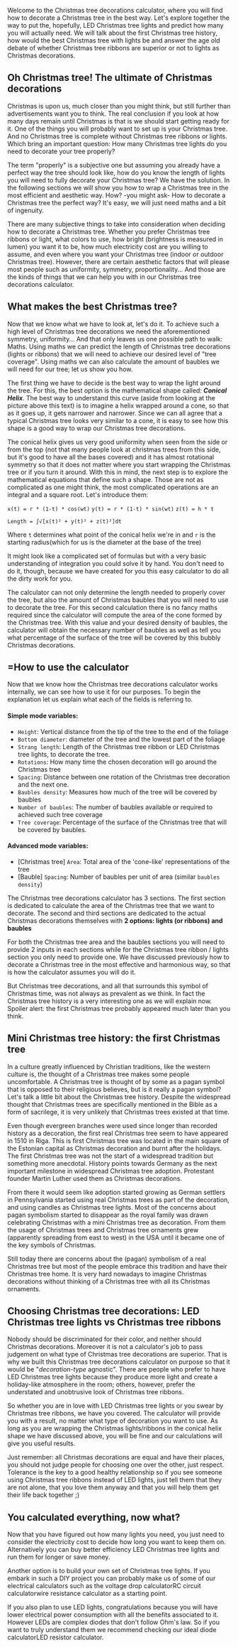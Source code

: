 Welcome to the Christmas tree decorations calculator, where you will find how to decorate a Christmas tree in the best way. Let's explore together the way to put the, hopefully, LED Christmas tree lights and predict how many you will actually need. We will talk about the first Christmas tree history, how would the best Christmas tree with lights be and answer the age old debate of whether Christmas tree ribbons are superior or not to lights as Christmas decorations.

## Oh Christmas tree! The ultimate of Christmas decorations

Christmas is upon us, much closer than you might think, but still further than advertisements want you to think. The real conclusion if you look at <portal cid=1212>how many days remain until Christmas</portal> is that is we should start getting ready for it. One of the things you will probably want to set up is your Christmas tree. And no Christmas tree is complete without Christmas tree ribbons or lights. Which bring an important question: How many Christmas tree lights do you need to decorate your tree properly?

The term "properly" is a subjective one but assuming you already have a perfect way the tree should look like, how do you know the length of lights you will need to fully decorate your Christmas tree? We have the solution. In the following sections we will show you how to wrap a Christmas tree in the most efficient and aesthetic way. How? -you might ask- How to decorate a Christmas tree the perfect way? It's easy, we will just need maths and a bit of ingenuity. 

There are many subjective things to take into consideration when deciding how to decorate a Christmas tree. Whether you prefer Christmas tree ribbons or light, what colors to use, how bright (brightness is measured in <portal cid=739>lumen</portal>) you want it to be, how much <portal cid=20>electricity cost</portal> are you willing to assume, and even where you want your Christmas tree (indoor or outdoor Christmas tree). However, there are certain aesthetic factors that will please most people such as uniformity, symmetry, proportionality... And those are the kinds of things that we can help you with in our Christmas tree decorations calculator.

## What makes the best Christmas tree?

Now that we know what we have to look at, let's do it. To achieve such a high level of Christmas tree decorations we need the aforementioned symmetry, uniformity... And that only leaves us one possible path to walk: Maths. Using maths we can predict the <portal cid=208>length</portal> of Christmas tree decorations (lights or ribbons) that we will need to achieve our desired level of "tree coverage". Using maths we can also calculate the amount of baubles we will need for our tree; let us show you how.

The first thing we have to decide is the best way to wrap the light around the tree. For this, the best option is the mathematical shape called: **_Conical Helix_**. The best way to understand this curve (aside from looking at the picture above this text) is to imagine a helix wrapped around a cone, so that as it goes up, it gets narrower and narrower. Since we can all agree that a typical Christmas tree looks very similar to a cone, it is easy to see how this shape is a good way to wrap our Christmas tree decorations.

The conical helix gives us very good uniformity when seen from the side or from the top (not that many people look at christmas trees from this side, but it's good to have all the bases covered) and it has almost rotational symmetry so that it does not matter where you start wrapping the Christmas tree or if you turn it around. With this in mind, the next step is to explore the mathematical equations that define such a shape. Those are not as complicated as one might think, the most complicated operations are an integral and a <portal cid=151>square root</portal>. Let's introduce them:

`x(t) = r * (1-t) * cos(wt)`
`y(t) = r * (1-t) * sin(wt)`
`z(t) = h * t`

`Length = ∫√[x(t)² + y(t)² + z(t)²]dt`

Where `t` determines what point of the conical helix we're in and `r` is the starting radius(which for us is the diameter at the base of the tree)

It might look like a complicated set of formulas but with a very basic understanding of integration you could solve it by hand. You don't need to do it, though, because we have created for you this easy calculator to do all the dirty work for you. 

The calculator can not only determine the length needed to properly cover the tree, but also the amount of Christmas baubles that you will need to use to decorate the tree. For this second calculation there is no fancy maths required since the calculator will compute the area of the cone formed by the Christmas tree. With this value and your desired density of baubles, the calculator will obtain the necessary number of baubles as well as tell you what <portal cid=404>percentage</portal> of the surface of the tree will be covered by this bubbly Christmas decorations.

## =How to use the calculator

Now that we know how the Christmas tree decorations calculator works internally, we can see how to use it for our purposes. To begin the explanation let us explain what each of the fields is referring to.

#### Simple mode variables:

* `Height`: Vertical distance from the tip of the tree to the end of the foliage
* `Bottom diameter`: diameter of the tree and the lowest part of the foliage
* `Strang length`: Length of the Christmas tree ribbon or LED Christmas tree lights, to decorate the tree.
* `Rotations`: How many time the chosen decoration will go around the Christmas tree
* `Spacing`: Distance between one rotation of the Christmas tree decoration and the next one.
* `Baubles density`: Measures how much of the tree will be covered by baubles
* `Number of baubles`: The number of baubles available or required to achieved such tree coverage
* `Tree coverage`: Percentage of the surface of the Christmas tree that will be covered by baubles.

#### Advanced mode variables:

* [Christmas tree] `Area`: Total area of the 'cone-like' representations of the tree
* [Bauble] `Spacing`: Number of baubles per unit of area (similar `baubles density`)

The Christmas tree decorations calculator has 3 sections. The first section is dedicated to calculate the area of the Christmas tree that we want to decorate. The second and third sections are dedicated to the actual Christmas decorations themselves with **2 options: lights (or ribbons) and baubles**

For both the Christmas tree area and the baubles sections you will need to provide 2 inputs in each sections while for the Christmas tree ribbon / lights section you only need to provide one. We have discussed previously how to decorate a Christmas tree in the most effective and harmonious way, so that is how the calculator assumes you will do it.

But Christmas tree decorations, and all that surrounds this symbol of Christmas time, was not always as prevalent as we think. In fact the Christmas tree history is a very interesting one as we will explain now. Spoiler alert: the first Christmas tree probably appeared much later than you think.


## Mini Christmas tree history: the first Christmas tree

In a culture greatly influenced by Christian traditions, like the western culture is, the thought of a Christmas tree makes some people uncomfortable. A Christmas tree is thought of by some as a pagan symbol that is opposed to their religious believes, but is it really a pagan symbol? Let's talk a little bit about the Christmas tree history. Despite the widespread thought that Christmas trees are specifically mentioned in the Bible as a form of sacrilege, it is very unlikely that Christmas trees existed at that time. 

Even though evergreen branches were used since longer than recorded history as a decoration, the first real Christmas tree seem to have appeared in 1510 in Riga. This is first Christmas tree was located in the main square of the Estonian capital as Christmas decoration and burnt after the holidays. The first Christmas tree was not the start of a widespread tradition but something more anecdotal. History points towards Germany as the next important milestone in widespread Christmas tree adoption. Protestant founder Martin Luther used them as Christmas decorations.

From there it would seem like adoption started growing as German settlers in Pennsylvania started using real Christmas trees as part of the decoration, and using candles as Christmas tree lights. Most of the concerns about pagan symbolism started to disappear as the royal family was drawn celebrating Christmas with a mini Christmas tree as decoration. From them the usage of Christmas trees and Christmas tree ornaments grew (apparently spreading from east to west) in the USA until it became one of the key symbols of Christmas.

Still today there are concerns about the (pagan) symbolism of a real Christmas tree but most of the people embrace this tradition and have their Christmas tree home. It is very hard nowadays to imagine Christmas decorations without thinking of a Christmas tree with all its Christmas ornaments.


## Choosing Christmas tree decorations: LED Christmas tree lights vs Christmas tree ribbons

Nobody should be discriminated for their color, and neither should Christmas decorations. Moreover it is not a calculator's job to pass judgement on what type of Christmas tree decorations are superior. That is why we built this Christmas tree decorations calculator on purpose so that it would be "_decoration-type_ agnostic". There are people who prefer to have LED Christmas tree lights because they produce more light and create a holiday-like atmosphere in the room; others, however, prefer the understated and unobtrusive look of Christmas tree ribbons.

So whether you are in love with LED Christmas tree lights or you swear by Christmas tree ribbons, we have you covered. The calculator will provide you with a result, no matter what type of decoration you want to use. As long as you are wrapping the Christmas lights/ribbons in the conical helix shape we have discussed above, you will be fine and our calculations will give you useful results. 

Just remember: all Christmas decorations are equal and have their places, you should not judge people for choosing one over the other, just respect. Tolerance is the key to a good healthy relationship so if you see someone using Christmas tree ribbons instead of LED lights, just tell them that they are not alone, that you love them anyway and that you will help them get their life back together ;)



## You calculated everything, now what?

Now that you have figured out how many lights you need, you just need to consider the <portal cid=193>electricity cost</portal> to decide how long you want to keep them on. Alternatively you can buy better <portal cid=676> efficiency</portal> LED Christmas tree lights and run them for longer or save money. 

Another option is to build your own set of Christmas tree lights. If you embark in such a DIY project you can probably make us of some of our electrical calculators such as the <portal cid=550>voltage drop calculator</portal><portal cid=775>RC circuit calculator</portal><portal cid=1009>wire resistance calculator</portal> as a starting point. 

If you also plan to use LED lights, congratulations because you will have lower <portal cid=1052>electrical power consumption</portal> with all the benefits associated to it. However LEDs are complex diodes that don't follow <portal cid=178>Ohm's law</portal>. So if you want to truly understand them we recommend checking our <portal cid=1063>ideal diode calculator</portal><portal cid=216>LED resistor calculator</portal>.

